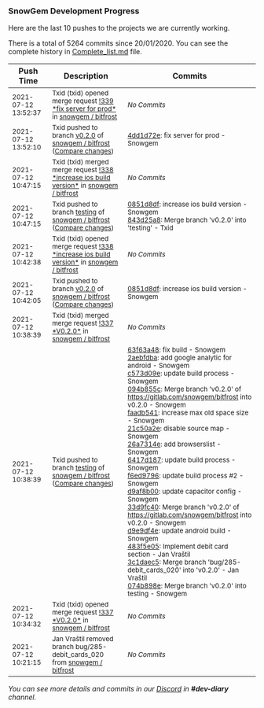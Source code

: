 
### SnowGem Development Progress

Here are the last 10 pushes to the projects we are currently working.

There is a total of 5264 commits since 20/01/2020. You can see the complete history in
 [Complete_list.md](Complete_list.md) file.

| Push Time | Description | Commits |
| --- | --- | --- |
| <sub>2021-07-12 13:52:37</sub> | <sub>Txid (txid) opened merge request [\!339 \*fix server for prod\*](https://gitlab.com/snowgem/bitfrost/-/merge_requests/339) in [snowgem / bitfrost](https://gitlab.com/snowgem/bitfrost)</sub> | <sub>_No Commits_</sub> |
| <sub>2021-07-12 13:52:10</sub> | <sub>Txid pushed to branch [v0\.2\.0](https://gitlab.com/snowgem/bitfrost/commits/v0.2.0) of [snowgem / bitfrost](https://gitlab.com/snowgem/bitfrost) ([Compare changes](https://gitlab.com/snowgem/bitfrost/compare/0851d8dfce45d91126bf80cf0295b4524cfe22a5...4dd1d72ecad1f79821d53515bc964630bfe72b9c))</sub> | <sub>[4dd1d72e](https://gitlab.com/snowgem/bitfrost/-/commit/4dd1d72ecad1f79821d53515bc964630bfe72b9c): fix server for prod - Snowgem</sub> |
| <sub>2021-07-12 10:47:15</sub> | <sub>Txid (txid) merged merge request [\!338 \*increase ios build version\*](https://gitlab.com/snowgem/bitfrost/-/merge_requests/338) in [snowgem / bitfrost](https://gitlab.com/snowgem/bitfrost)</sub> | <sub>_No Commits_</sub> |
| <sub>2021-07-12 10:47:15</sub> | <sub>Txid pushed to branch [testing](https://gitlab.com/snowgem/bitfrost/commits/testing) of [snowgem / bitfrost](https://gitlab.com/snowgem/bitfrost) ([Compare changes](https://gitlab.com/snowgem/bitfrost/compare/074b898e45793ce5f2fc22e90d29db74f7ae43ba...843d25a85f9b3ed020e6185abf2269d498a69ca0))</sub> | <sub>[0851d8df](https://gitlab.com/snowgem/bitfrost/-/commit/0851d8dfce45d91126bf80cf0295b4524cfe22a5): increase ios build version - Snowgem<br>[843d25a8](https://gitlab.com/snowgem/bitfrost/-/commit/843d25a85f9b3ed020e6185abf2269d498a69ca0): Merge branch 'v0.2.0' into 'testing' - Txid</sub> |
| <sub>2021-07-12 10:42:38</sub> | <sub>Txid (txid) opened merge request [\!338 \*increase ios build version\*](https://gitlab.com/snowgem/bitfrost/-/merge_requests/338) in [snowgem / bitfrost](https://gitlab.com/snowgem/bitfrost)</sub> | <sub>_No Commits_</sub> |
| <sub>2021-07-12 10:42:05</sub> | <sub>Txid pushed to branch [v0\.2\.0](https://gitlab.com/snowgem/bitfrost/commits/v0.2.0) of [snowgem / bitfrost](https://gitlab.com/snowgem/bitfrost) ([Compare changes](https://gitlab.com/snowgem/bitfrost/compare/3c1daec5e5032a16d93009a7b027c3c07ed09256...0851d8dfce45d91126bf80cf0295b4524cfe22a5))</sub> | <sub>[0851d8df](https://gitlab.com/snowgem/bitfrost/-/commit/0851d8dfce45d91126bf80cf0295b4524cfe22a5): increase ios build version - Snowgem</sub> |
| <sub>2021-07-12 10:38:39</sub> | <sub>Txid (txid) merged merge request [\!337 \*V0\.2\.0\*](https://gitlab.com/snowgem/bitfrost/-/merge_requests/337) in [snowgem / bitfrost](https://gitlab.com/snowgem/bitfrost)</sub> | <sub>_No Commits_</sub> |
| <sub>2021-07-12 10:38:39</sub> | <sub>Txid pushed to branch [testing](https://gitlab.com/snowgem/bitfrost/commits/testing) of [snowgem / bitfrost](https://gitlab.com/snowgem/bitfrost) ([Compare changes](https://gitlab.com/snowgem/bitfrost/compare/689894b66ff90fc74cbf54ff6212cdab001d6ed5...074b898e45793ce5f2fc22e90d29db74f7ae43ba))</sub> | <sub>[63f63a48](https://gitlab.com/snowgem/bitfrost/-/commit/63f63a48a274ff6b1bb58169133ef6ad899b112c): fix build - Snowgem<br>[2aebfdba](https://gitlab.com/snowgem/bitfrost/-/commit/2aebfdba99ef6e1289d5b2200462c2714025f828): add google analytic for android - Snowgem<br>[c573d09e](https://gitlab.com/snowgem/bitfrost/-/commit/c573d09ec520e40dc32e762f489fbcc63ab77776): update build process - Snowgem<br>[094b855c](https://gitlab.com/snowgem/bitfrost/-/commit/094b855c5f00002fe4e9a8a6b6c530d7c0344da8): Merge branch 'v0.2.0' of https://gitlab.com/snowgem/bitfrost into v0.2.0 - Snowgem<br>[faadb541](https://gitlab.com/snowgem/bitfrost/-/commit/faadb541dd7f96ecb63a9c54a7b33563fe81b092): increase max old space size - Snowgem<br>[21c50a2e](https://gitlab.com/snowgem/bitfrost/-/commit/21c50a2e121a36d01b36a546e7e81d38283cd211): disable source map - Snowgem<br>[26a7314e](https://gitlab.com/snowgem/bitfrost/-/commit/26a7314e8330905546627849d15ba8491c146d28): add browserslist - Snowgem<br>[6417d187](https://gitlab.com/snowgem/bitfrost/-/commit/6417d1872f5915014f609f6032cc2e3dbf520c85): update build process - Snowgem<br>[f6ed9796](https://gitlab.com/snowgem/bitfrost/-/commit/f6ed97963c5d862d29c6ebce96cc0f7663a40cce): update build process #2 - Snowgem<br>[d9af8b00](https://gitlab.com/snowgem/bitfrost/-/commit/d9af8b00a04573ca18010e87f04c4810c633b964): update capacitor config - Snowgem<br>[33d9fc40](https://gitlab.com/snowgem/bitfrost/-/commit/33d9fc4091d0316a6062693ca9db0c277a742bed): Merge branch 'v0.2.0' of https://gitlab.com/snowgem/bitfrost into v0.2.0 - Snowgem<br>[d9e9df4e](https://gitlab.com/snowgem/bitfrost/-/commit/d9e9df4eb3c223511c54879798bce70cee944f1c): update android build - Snowgem<br>[483f5e05](https://gitlab.com/snowgem/bitfrost/-/commit/483f5e0585a938169203e9c2534dd304940eb10b): Implement debit card section - Jan Vraštil<br>[3c1daec5](https://gitlab.com/snowgem/bitfrost/-/commit/3c1daec5e5032a16d93009a7b027c3c07ed09256): Merge branch 'bug/285-debit_cards_020' into 'v0.2.0' - Jan Vraštil<br>[074b898e](https://gitlab.com/snowgem/bitfrost/-/commit/074b898e45793ce5f2fc22e90d29db74f7ae43ba): Merge branch 'v0.2.0' into testing - Snowgem</sub> |
| <sub>2021-07-12 10:34:32</sub> | <sub>Txid (txid) opened merge request [\!337 \*V0\.2\.0\*](https://gitlab.com/snowgem/bitfrost/-/merge_requests/337) in [snowgem / bitfrost](https://gitlab.com/snowgem/bitfrost)</sub> | <sub>_No Commits_</sub> |
| <sub>2021-07-12 10:21:15</sub> | <sub>Jan Vraštil removed branch bug/285-debit_cards_020 from [snowgem / bitfrost](https://gitlab.com/snowgem/bitfrost)</sub> | <sub>_No Commits_</sub> |

_You can see more details and commits in our [Discord](https://discord.gg/zumGnbg) in **#dev-diary** channel._
